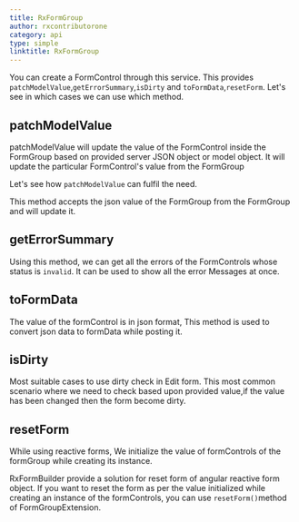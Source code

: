 ```yaml
---
title: RxFormGroup 
author: rxcontributorone
category: api
type: simple
linktitle: RxFormGroup
---
```

You can create a FormControl through this service. This provides `patchModelValue`,`getErrorSummary`,`isDirty` and `toFormData`,`resetForm`.
Let's see in which cases we can use which method.

## patchModelValue
patchModelValue will update the value of the FormControl inside the FormGroup based on provided server JSON object or model object. It will update the particular FormControl's value from the FormGroup 

Let's see how `patchModelValue` can fulfil the need.

<data-scope scope="['decorator']">
<div component="app-code" key="RxFormGroup-patch-component"></div> 
</data-scope>
This method accepts the json value of the FormGroup from the FormGroup and will update it.

## getErrorSummary
Using this method, we can get all the errors of the FormControls whose status is `invalid`. It can be used to show all the error Messages at once.

<data-scope scope="['decorator']">
<div component="app-code" key="RxFormGroup-error-component"></div> 
</data-scope>

## toFormData
The value of the formControl is in json format, This method is used to convert json data to formData while posting it.

<data-scope scope="['decorator']">
<div component="app-code" key="RxFormGroup-toformdata-component"></div> 
</data-scope>

## isDirty
Most suitable cases to use dirty check in Edit form. This most common scenario where we need to check based upon provided value,if the value has been changed then the form become dirty. 

<data-scope scope="['decorator']">
<div component="app-code" key="RxFormGroup-isDirty-component"></div> 
</data-scope>

## resetForm
While using reactive forms, We initialize the value of formControls of the formGroup while creating its instance. 
 
RxFormBuilder provide a solution for reset form of angular reactive form object. If you want to reset the form as per the value initialized while creating an instance of the formControls, you can use `resetForm()`method of FormGroupExtension. 
<data-scope scope="['decorator']">
<div component="app-code" key="RxFormGroup-resetForm-component"></div> 
</data-scope>
